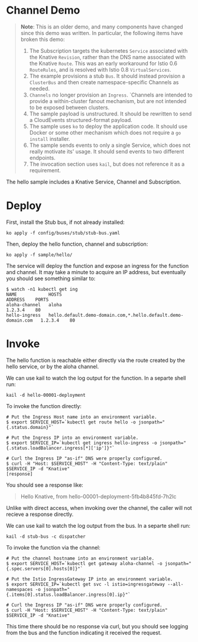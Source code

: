 # Channel Demo

> **Note**: This is an older demo, and many components have changed since this
> demo was written. In particular, the following items have broken this demo:
>
> 1.  The Subscription targets the kubernetes `Service` associated with the
>     Knative `Revision`, rather than the DNS name associated with the Knative
>     `Route`. This was an early workaround for Istio 0.6 `RouteRules`, and is
>     resolved with Istio 0.8 `VirtualServices`.
> 1.  The example provisions a stub `Bus`. It should instead provision a
>     `ClusterBus` and then create namespace-specific Channels as needed.
> 1.  `Channels` no longer provision an `Ingress`. `Channels are intended to
>     provide a within-cluster fanout mechanism, but are not intended to be
>     exposed between clusters.
> 1.  The sample payload is unstructured. It should be rewritten to send a
>     CloudEvents structured-format payload.
> 1.  The sample uses `ko` to deploy the application code. It should use Docker
>     or some other mechanism which does not require a `go install` installer.
> 1.  The sample sends events to only a single Service, which does not really
>     motivate its' usage. It should send events to two different endpoints.
> 1.  The invocation section uses `kail`, but does not reference it as a
>     requirement.

The hello sample includes a Knative Service, Channel and Subscription.

# Deploy

First, install the Stub bus, if not already installed:

```
ko apply -f config/buses/stub/stub-bus.yaml
```

Then, deploy the hello function, channel and subscription:

```shell
ko apply -f sample/hello/
```

The service will deploy the function and expose an ingress for the function and
channel. It may take a minute to acquire an IP address, but eventually you
should see something similar to:

```
$ watch -n1 kubectl get ing
NAME            HOSTS                                                           ADDRESS    PORTS
aloha-channel   aloha                                                           1.2.3.4    80
hello-ingress   hello.default.demo-domain.com,*.hello.default.demo-domain.com   1.2.3.4    80
```

# Invoke

The hello function is reachable either directly via the route created by the
hello service, or by the aloha channel.

We can use kail to watch the log output for the function. In a separte shell
run:

```
kail -d hello-00001-deployment
```

To invoke the function directly:

```
# Put the Ingress Host name into an environment variable.
$ export SERVICE_HOST=`kubectl get route hello -o jsonpath="{.status.domain}"`

# Put the Ingress IP into an environment variable.
$ export SERVICE_IP=`kubectl get ingress hello-ingress -o jsonpath="{.status.loadBalancer.ingress[*]['ip']}"`

# Curl the Ingress IP "as-if" DNS were properly configured.
$ curl -H "Host: $SERVICE_HOST" -H "Content-Type: text/plain" $SERVICE_IP -d "Knative"
[response]
```

You should see a response like:

> Hello Knative, from hello-00001-deployment-5fb4b845fd-7h2lc

Unlike with direct access, when invoking over the channel, the caller will not
recieve a response directly.

We can use kail to watch the log output from the bus. In a separte shell run:

```
kail -d stub-bus -c dispatcher
```

To invoke the function via the channel:

```
# Put the channel hostname into an environment variable.
$ export SERVICE_HOST=`kubectl get gateway aloha-channel -o jsonpath="{.spec.servers[0].hosts[0]}"`

# Put the Istio IngressGateway IP into an environment variable.
$ export SERVICE_IP=`kubectl get svc -l istio=ingressgateway --all-namespaces -o jsonpath="{.items[0].status.loadBalancer.ingress[0].ip}"`

# Curl the Ingress IP "as-if" DNS were properly configured.
$ curl -H "Host: $SERVICE_HOST" -H "Content-Type: text/plain" $SERVICE_IP -d "Knative"
```

This time there should be no response via curl, but you should see logging from
the bus and the function indicating it received the request.
